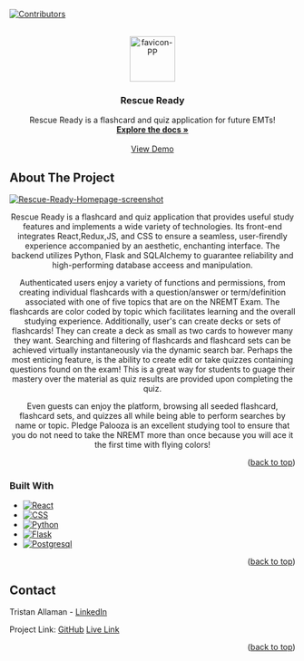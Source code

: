 <!-- Improved compatibility of back to top link: See: https://github.com/othneildrew/Best-README-Template/pull/73 -->
<a name="readme-top"></a>
<!--
*** Thanks for checking out the Best-README-Template. If you have a suggestion
*** that would make this better, please fork the repo and create a pull request
*** or simply open an issue with the tag "enhancement".
*** Don't forget to give the project a star!
*** Thanks again! Now go create something AMAZING! :D
-->



<!-- PROJECT SHIELDS -->
<!--
*** I'm using markdown "reference style" links for readability.
*** Reference links are enclosed in brackets [ ] instead of parentheses ( ).
*** See the bottom of this document for the declaration of the reference variables
*** for contributors-url, forks-url, etc. This is an optional, concise syntax you may use.
*** https://www.markdownguide.org/basic-syntax/#reference-style-links
-->
[![Contributors][contributors-shield]][contributors-url]


<!-- PROJECT LOGO -->
<br />
<div align="center">
  <a href="https://github.com/LukeConnors/PledgePalooza">
    <img  alt="favicon-PP" src="https://github.com/Tristanleif1/TristansAirBnB/assets/109706371/7b26aea7-0173-491b-9e0e-11c2a4f5c6c1"  width="80" height="80">
  </a>

<h3 align="center">Rescue Ready</h3>

  <p align="center">
    Rescue Ready is a flashcard and quiz application for future EMTs!
    <br />
    <a href="https://github.com/Tristanleif1/NREMT-prep-app/wiki"><strong>Explore the docs »</strong></a>
    <br />
    <br />
    <a href="https://rescue-ready.onrender.com/">View Demo</a>
  </p>
</div>



<!-- ABOUT THE PROJECT -->
## About The Project

[![Rescue-Ready-Homepage-screenshot][product-screenshot]](https://pledgepalooza.onrender.com/)

<p align="center">
Rescue Ready is a flashcard and quiz application that provides useful study features and implements a wide variety of technologies. Its front-end integrates React,Redux,JS, and CSS to ensure a seamless, user-firendly experience accompanied by an aesthetic, enchanting interface. The backend utilizes Python, Flask and SQLAlchemy to guarantee reliability and high-performing database acceess and manipulation.
</p>
  
<p align="center">
Authenticated users enjoy a variety of functions and permissions, from creating individual flashcards with a question/answer or term/definition associated with one of five topics that are on the NREMT Exam. The flashcards are color coded by topic which facilitates learning and the overall studying experience. Additionally, user's can create decks or sets of flashcards! They can create a deck as small as two cards to however many they want. Searching and filtering of flashcards and flashcard sets can be achieved virtually instantaneously via the dynamic search bar. Perhaps the most enticing feature, is the ability to create edit or take quizzes containing questions found on the exam! This is a great way for students to guage their mastery over the material as quiz results are provided upon completing the quiz. 
</p>
  
<p align="center">
Even guests can enjoy the platform, browsing all seeded flashcard, flashcard sets, and quizzes all while being able to perform searches by name or topic. Pledge Palooza is an excellent studying tool to ensure that you do not need to take the NREMT more than once because you will ace it the first time with flying colors!
</p>


<p align="right">(<a href="#readme-top">back to top</a>)</p>



### Built With


* [![React][React.js]][React-url]
* [![CSS][CSSlogo]][css-url]
* [![Python][python-logo]][python-url]
* [![Flask][flask-logo]][flask-url]
* [![Postgresql][postgres-logo]][postgres-url]

<p align="right">(<a href="#readme-top">back to top</a>)</p>

## Contact

Tristan Allaman - [LinkedIn](https://www.linkedin.com/in/tristan-allaman-a18206232/)

Project Link: 
[GitHub](https://github.com/Tristanleif1/NREMT-prep-app)
[Live Link](https://rescue-ready.onrender.com/)

<p align="right">(<a href="#readme-top">back to top</a>)</p>



<!-- MARKDOWN LINKS & IMAGES -->
<!-- https://www.markdownguide.org/basic-syntax/#reference-style-links -->
[contributors-shield]: https://img.shields.io/github/contributors/LukeConnors/PledgePalooza.svg?style=for-the-badge
[contributors-url]: https://github.com/Tristanleif1/NREMT-prep-app/graphs/contributors
[css-url]: https://www.w3.org/Style/CSS/Overview.en.html
[CSSlogo]: https://img.shields.io/badge/css3-%231572B6.svg?style=for-the-badge&logo=css3&logoColor=white
[hmtl-url]: https://html.com/
[flask-logo]: https://img.shields.io/badge/flask-%23000.svg?style=for-the-badge&logo=flask&logoColor=white
[flask-url]: https://img.shields.io/badge/flask-%23000.svg?style=for-the-badge&logo=flask&logoColor=white
[postgres-logo]: https://img.shields.io/badge/postgres-%23316192.svg?style=for-the-badge&logo=postgresql&logoColor=white
[postgres-url]: https://www.sqlalchemy.org/
[forks-shield]: https://img.shields.io/github/forks/github_username/repo_name.svg?style=for-the-badge
[forks-url]: https://github.com/github_username/repo_name/network/members
[stars-shield]: https://img.shields.io/github/stars/github_username/repo_name.svg?style=for-the-badge
[stars-url]: https://github.com/github_username/repo_name/stargazers
[issues-shield]: https://img.shields.io/github/issues/github_username/repo_name.svg?style=for-the-badge
[issues-url]: https://github.com/github_username/repo_name/issues
[license-shield]: https://img.shields.io/github/license/github_username/repo_name.svg?style=for-the-badge
[license-url]: https://github.com/github_username/repo_name/blob/master/LICENSE.txt
[linkedin-shield]: https://img.shields.io/badge/-LinkedIn-black.svg?style=for-the-badge&logo=linkedin&colorB=555
[linkedin-url]: https://www.linkedin.com/in/luke-connors-981373b1/
[linkedin-url2]: https://www.linkedin.com/in/tristan-allaman-a18206232/
[linkedin-url3]: www.linkedin.com/in/albert-marrero-dev
[product-screenshot]: https://github.com/Tristanleif1/NREMT-prep-app/assets/109706371/b4228a01-bf3f-4a1e-ab52-1352a5922d52

[python-logo]: https://img.shields.io/badge/python-3670A0?style=for-the-badge&logo=python&logoColor=ffdd54
[python-url]: https://www.python.org/
[Next.js]: https://img.shields.io/badge/next.js-000000?style=for-the-badge&logo=nextdotjs&logoColor=white
[Next-url]: https://nextjs.org/
[HTML]:https://github.com/LukeConnors/PledgePalooza/assets/79298692/a1ca70ad-9a3b-4f71-aba5-2bff9f29edf3
[React.js]: https://img.shields.io/badge/React-20232A?style=for-the-badge&logo=react&logoColor=61DAFB
[React-url]: https://reactjs.org/
[Vue.js]: https://img.shields.io/badge/Vue.js-35495E?style=for-the-badge&logo=vuedotjs&logoColor=4FC08D
[Vue-url]: https://vuejs.org/
[Angular.io]: https://img.shields.io/badge/Angular-DD0031?style=for-the-badge&logo=angular&logoColor=white
[Angular-url]: https://angular.io/
[Svelte.dev]: https://img.shields.io/badge/Svelte-4A4A55?style=for-the-badge&logo=svelte&logoColor=FF3E00
[Svelte-url]: https://svelte.dev/
[Laravel.com]: https://img.shields.io/badge/Laravel-FF2D20?style=for-the-badge&logo=laravel&logoColor=white
[Laravel-url]: https://laravel.com
[Bootstrap.com]: https://img.shields.io/badge/Bootstrap-563D7C?style=for-the-badge&logo=bootstrap&logoColor=white
[Bootstrap-url]: https://getbootstrap.com
[JQuery.com]: https://img.shields.io/badge/jQuery-0769AD?style=for-the-badge&logo=jquery&logoColor=white
[JQuery-url]: https://jquery.com 
